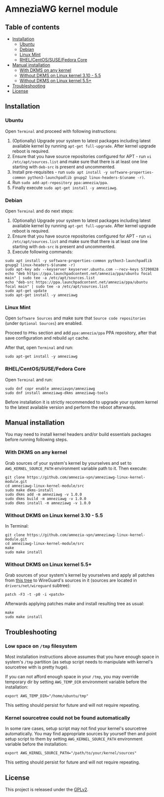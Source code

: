 # AmneziaWG kernel module

## Table of contents

- [Installation](#installation)
  - [Ubuntu](#ubuntu)
  - [Debian](#debian)
  - [Linux Mint](#linux-mint)
  - [RHEL/CentOS/SUSE/Fedora Core](#rhelcentossusefedora-core)
- [Manual installation](#manual-installation)
  - [With DKMS on any kernel](#with-dkms-on-any-kernel)
  - [Without DKMS on Linux kernel 3.10 - 5.5](#without-dkms-on-linux-kernel-310---55)
  - [Without DKMS on Linux kernel 5.5+](#without-dkms-on-linux-kernel-55)
- [Troubleshooting](#troubleshooting)
- [License](#license)

## Installation

### Ubuntu

Open `Terminal` and proceed with following instructions:

1. (Optionally) Upgrade your system to latest packages including latest available kernel by running `apt-get full-upgrade`.
After kernel upgrade reboot is required.
2. Ensure that you have source repositories configured for APT - run `vi /etc/apt/sources.list` and make sure that there is
at least one line starting with `deb-src` is present and uncommented.
3. Install pre-requisites - run `sudo apt install -y software-properties-common python3-launchpadlib gnupg2 linux-headers-$(uname -r)`.
4. Run `sudo add-apt-repository ppa:amnezia/ppa`.
5. Finally execute `sudo apt-get install -y amneziawg`.

### Debian

Open `Terminal` and do next steps:

1. (Optionally) Upgrade your system to latest packages including latest available kernel by running `apt-get full-upgrade`.
   After kernel upgrade reboot is required.
2. Ensure that you have source repositories configured for APT - run `vi /etc/apt/sources.list` and make sure that there is
   at least one line starting with `deb-src` is present and uncommented.
3. Execute following commands:
```shell
sudo apt install -y software-properties-common python3-launchpadlib gnupg2 linux-headers-$(uname -r)
sudo apt-key adv --keyserver keyserver.ubuntu.com --recv-keys 57290828
echo "deb https://ppa.launchpadcontent.net/amnezia/ppa/ubuntu focal main" | sudo tee -a /etc/apt/sources.list
echo "deb-src https://ppa.launchpadcontent.net/amnezia/ppa/ubuntu focal main" | sudo tee -a /etc/apt/sources.list
sudo apt-get update
sudo apt-get install -y amneziawg
```

### Linux Mint

Open `Software Sources` and make sure that `Source code repositories` (under `Optional Sources`) are enabled.

Proceed to `PPAs` section and add `ppa:amnezia/ppa` PPA repository, after that save configuration and rebuild `apt` cache.

After that, open `Terminal` and run:

```shell
sudo apt-get install -y amneziawg
```

### RHEL/CentOS/SUSE/Fedora Core

Open `Terminal` and run:

```shell
sudo dnf copr enable amneziavpn/amneziawg
sudo dnf install amneziawg-dkms amneziawg-tools
```

Before installation it is strictly recommended to upgrade your system kernel to the latest available version and perform
the reboot afterwards.

## Manual installation

You may need to install kernel headers and/or build essentials packages before running following steps.

### With DKMS on any kernel

Grab sources of your system's kernel by yourselves and set to `AWG_KERNEL_SOURCE_PATH` environment variable path to it. Then execute:

```shell
git clone https://github.com/amnezia-vpn/amneziawg-linux-kernel-module.git
cd amneziawg-linux-kernel-module/src
sudo make dkms-install
sudo dkms add -m amneziawg -v 1.0.0
sudo dkms build -m amneziawg -v 1.0.0
sudo dkms install -m amneziawg -v 1.0.0
```

### Without DKMS on Linux kernel 3.10 - 5.5

In Terminal:

```shell
git clone https://github.com/amnezia-vpn/amneziawg-linux-kernel-module.git
cd amneziawg-linux-kernel-module/src
make
sudo make install
```

### Without DKMS on Linux kernel 5.5+

Grab sources of your system's kernel by yourselves and apply all patches from 
[this tree](https://github.com/amnezia-vpn/amneziawg-linux-kernel-module/tree/amnezia/src/patches)
to WireGuard's sources in it (sources are located in `drivers/net/wireguard` subtree):

```shell
patch -F3 -t -p0 -i <patch>
```

Afterwards applying patches make and install resulting tree as usual:

```shell
make
sudo make install
```

## Troubleshooting

### Low space on `/tmp` filesystem

Most installation instructions above assumes that you have enough space in system's `/tmp` partition (as setup script needs 
to manipulate with kernel's sourcetree with is pretty huge).

If you can not afford enough space in your `/tmp`, you may override temporary dir by setting `AWG_TEMP_DIR` environment variable
before the installation:

```shell
export AWG_TEMP_DIR="/home/ubuntu/tmp"
```

This setting should persist for future and will not require repeating.

### Kernel sourcetree could not be found automatically

In some rare cases, setup script may not find your kernel's sourcetree automatically. You may find appropriate sources by yourself
then and point setup script to them by setting `AWG_KERNEL_SOURCE_PATH` environment variable before the installation:

```shell
export AWG_KERNEL_SOURCE_PATH="/path/to/your/kernel/sources"
```

This setting should persist for future and will not require repeating.

## License

This project is released under the [GPLv2](COPYING).
